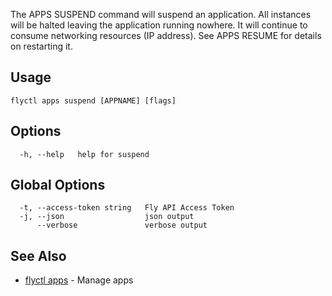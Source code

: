 The APPS SUSPEND command will suspend an application. 
All instances will be halted leaving the application running nowhere.
It will continue to consume networking resources (IP address). See APPS RESUME
for details on restarting it.


## Usage
~~~
flyctl apps suspend [APPNAME] [flags]
~~~

## Options

~~~
  -h, --help   help for suspend
~~~

## Global Options

~~~
  -t, --access-token string   Fly API Access Token
  -j, --json                  json output
      --verbose               verbose output
~~~

## See Also

* [flyctl apps](/docs/flyctl/apps/)	 - Manage apps

